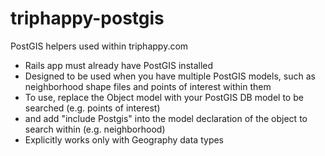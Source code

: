 # triphappy-postgis
PostGIS helpers used within triphappy.com

* Rails app must already have PostGIS installed
* Designed to be used when you have multiple PostGIS models, such as neighborhood shape files and points of interest within them
* To use, replace the Object model with your PostGIS DB model to be searched (e.g. points of interest)
* and add "include Postgis" into the model declaration of the object to search within (e.g. neighborhood)
* Explicitly works only with Geography data types
